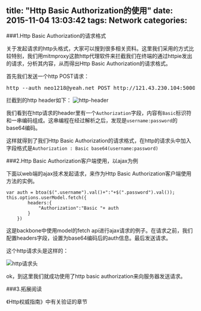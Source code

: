 title: "Http Basic Authorization的使用"
date: 2015-11-04 13:03:42
tags: Network
categories:
---
###1.Http Basic Authorization的请求格式

关于发起请求的http头格式，大家可以搜到很多相关资料。这里我们采用的方式比较特别，我们用mitmproxy这款http代理软件来拦截我们在终端的通过httpie发出的请求，分析其内容，从而得出Http Basic Authorization的请求格式。

<!-- more --->
首先我们发送一个http POST请求：

<pre class="prettyprint">
http --auth neo1218@yeah.net POST http://121.43.230.104:5000/api/v1.0/token
</pre>

拦截到的http header如下：
![http-header](http://7oxh2b.com1.z0.glb.clouddn.com/blog-http-header.png)

我们看到在http请求的header里有一个`Authorization`字段，内容有`Basic`标识符和一串编码组成。这串编程在经过解析之后，发现是`username:password`的base64编码。

这样就得到了我们Http Basic Authorization的请求格式，在http的请求头中加入字段格式是`Authorization : Basic base64(username:password)`



###2.Http Basic Authorization客户端使用，以ajax为例

下面以web端的ajax技术发起请求，来作为Http Basic Authorization客户端使用方法的实例。

````
var auth = btoa($(".username").val()+":"+$(".password").val());
this.options.userModel.fetch({
		headers:{
			"Authorization":"Basic "+ auth
		}
	})

````
这是backbone中使用model的fetch api进行ajax请求的例子。在请求之前，我们配置headers字段，设置为base64编码后的auth信息。最后发送请求。

这个http请求头是这样的：

![http请求头](http://7oxh2b.com1.z0.glb.clouddn.com/屏幕快照%202015-12-21%20上午3.29.51.png)

ok，到这里我们就成功使用了http basic authorization来向服务器发送请求。

###3.拓展阅读

《Http权威指南》中有关验证的章节

